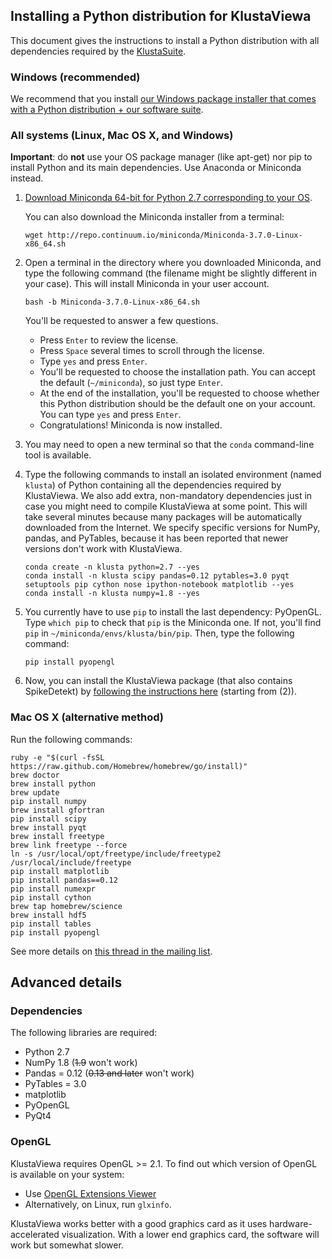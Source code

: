 
## Installing a Python distribution for KlustaViewa

This document gives the instructions to install a Python distribution with all dependencies required by the [KlustaSuite](https://github.com/klusta-team/example).



### Windows (recommended)

We recommend that you install [our Windows package installer that comes with a Python distribution + our software suite](https://github.com/klusta-team/example).



### All systems (Linux, Mac OS X, and Windows)

**Important**: do **not** use your OS package manager (like apt-get) nor pip to install Python and its main dependencies. Use Anaconda or Miniconda instead.

1. [Download Miniconda 64-bit for Python 2.7 corresponding to your OS](http://conda.pydata.org/miniconda.html).

    You can also download the Miniconda installer from a terminal:

    ```
    wget http://repo.continuum.io/miniconda/Miniconda-3.7.0-Linux-x86_64.sh
    ```

2. Open a terminal in the directory where you downloaded Miniconda, and type the following command (the filename might be slightly different in your case). This will install Miniconda in your user account.

    ```
    bash -b Miniconda-3.7.0-Linux-x86_64.sh
    ```

    You'll be requested to answer a few questions.

    * Press `Enter` to review the license.
    * Press `Space` several times to scroll through the license.
    * Type `yes` and press `Enter`.
    * You'll be requested to choose the installation path. You can accept the default (`~/miniconda`), so just type `Enter`.
    * At the end of the installation, you'll be requested to choose whether this Python distribution should be the default one on your account. You can type `yes` and press `Enter`.
    * Congratulations! Miniconda is now installed.

3. You may need to open a new terminal so that the `conda` command-line tool is available.

4. Type the following commands to install an isolated environment (named `klusta`) of Python containing all the dependencies required by KlustaViewa. We also add extra, non-mandatory dependencies just in case you might need to compile KlustaViewa at some point. This will take several minutes because many packages will be automatically downloaded from the Internet. We specify specific versions for NumPy, pandas, and PyTables, because it has been reported that newer versions don't work with KlustaViewa.

    ```
    conda create -n klusta python=2.7 --yes
    conda install -n klusta scipy pandas=0.12 pytables=3.0 pyqt setuptools pip cython nose ipython-notebook matplotlib --yes
    conda install -n klusta numpy=1.8 --yes
    ```

5. You currently have to use `pip` to install the last dependency: PyOpenGL. Type `which pip` to check that `pip` is the Miniconda one. If not, you'll find `pip` in `~/miniconda/envs/klusta/bin/pip`. Then, type the following command:

    ```
    pip install pyopengl
    ```

6. Now, you can install the KlustaViewa package (that also contains SpikeDetekt) by [following the instructions here](https://github.com/klusta-team/example#linux-and-mac-os-x) (starting from (2)).


### Mac OS X (alternative method)

Run the following commands:

    ruby -e "$(curl -fsSL https://raw.github.com/Homebrew/homebrew/go/install)"
    brew doctor
    brew install python
    brew update
    pip install numpy
    brew install gfortran
    pip install scipy
    brew install pyqt
    brew install freetype
    brew link freetype --force
    ln -s /usr/local/opt/freetype/include/freetype2 /usr/local/include/freetype
    pip install matplotlib
    pip install pandas==0.12
    pip install numexpr
    pip install cython
    brew tap homebrew/science
    brew install hdf5
    pip install tables
    pip install pyopengl

See more details on [this thread in the mailing list](https://groups.google.com/forum/?fromgroups#!topic/klustaviewas/8f173wDGZCw).


## Advanced details

### Dependencies

The following libraries are required:

  * Python 2.7
  * NumPy 1.8 (~~1.9~~ won't work)
  * Pandas = 0.12 (~~0.13 and later~~ won't work)
  * PyTables = 3.0
  * matplotlib
  * PyOpenGL
  * PyQt4


### OpenGL

KlustaViewa requires OpenGL >= 2.1. To find out which version of OpenGL is available on your system:

  * Use [OpenGL Extensions Viewer](http://www.realtech-vr.com/glview/)
  * Alternatively, on Linux, run `glxinfo`.

KlustaViewa works better with a good graphics card as it uses hardware-accelerated visualization. With a lower end graphics card, the software will work but somewhat slower.
